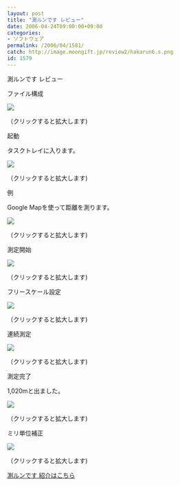 ```yaml
---
layout: post
title: "測ルンです レビュー"
date: 2006-04-24T09:00:00+09:00
categories:
- ソフトウェア
permalink: /2006/04/1581/
catch: http://image.moongift.jp/review2/hakarun6.s.png
id: 1579
---
```

測ルンです レビュー  
<!--more-->

ファイル構成

  

[![](http://image.moongift.jp/review2/hakarun1.s.png)](http://image.moongift.jp/review2/hakarun1.png)  
  
（クリックすると拡大します)

  

起動

  

タスクトレイに入ります。

  

[![](http://image.moongift.jp/review2/hakarun2.s.png)](http://image.moongift.jp/review2/hakarun2.png)  
  
（クリックすると拡大します)

  

例

  

Google Mapを使って距離を測ります。

  

[![](http://image.moongift.jp/review2/hakarun4.s.png)](http://image.moongift.jp/review2/hakarun4.png)  
  
（クリックすると拡大します)

  

測定開始

  

[![](http://image.moongift.jp/review2/hakarun5.s.png)](http://image.moongift.jp/review2/hakarun5.png)  
  
（クリックすると拡大します)

  

フリースケール設定

  

[![](http://image.moongift.jp/review2/hakarun6.s.png)](http://image.moongift.jp/review2/hakarun6.png)  
  
（クリックすると拡大します)

  

連続測定

  

[![](http://image.moongift.jp/review2/hakarun7.s.png)](http://image.moongift.jp/review2/hakarun7.png)  
  
（クリックすると拡大します)

  

測定完了

  

1,020mと出ました。

  

[![](http://image.moongift.jp/review2/hakarun8.s.png)](http://image.moongift.jp/review2/hakarun8.png)  
  
（クリックすると拡大します)

  

ミリ単位補正

  

[![](http://image.moongift.jp/review2/hakarun9.s.png)](http://image.moongift.jp/review2/hakarun9.png)  
  
（クリックすると拡大します)

  

[測ルンです 紹介はこちら](http://fw.moongift.jp/intro/i-1576.html)


